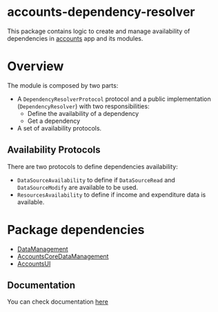 # accounts-dependency-resolver

This package contains logic to create and manage availability of dependencies in [accounts](https://github.com/bastianX6/accounts) app and its modules.

# Overview

The module is composed by two parts:

- A `DependencyResolverProtocol` protocol and a public implementation (`DependencyResolver`) with two responsibilities:
  - Define the availability of a dependency
  - Get a dependency
- A set of availability protocols.

## Availability Protocols

There are two protocols to define dependencies availability:

- `DataSourceAvailability` to define if `DataSourceRead` and `DataSourceModify` are available to be used.
- `ResourcesAvailability` to define if income and expenditure data is available.


# Package dependencies

- [DataManagement](https://github.com/bastianX6/accounts-data-management)
- [AccountsCoreDataManagement](https://github.com/bastianX6/accounts-coredata-management)
- [AccountsUI](https://github.com/bastianX6/accounts-ui)

## Documentation
You can check documentation [here](https://bastianx6.github.io/accounts-dependency-resolver/)